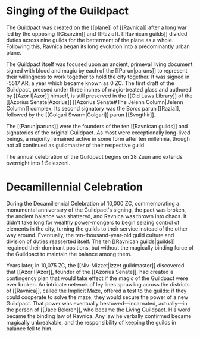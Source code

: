 # Singing of the Guildpact
The Guildpact was created on the [[plane]] of [[Ravnica]] after a long war led by the opposing [[Cisarzim]] and [[Razia]]. [[Ravnican guilds]] divided duties across nine guilds for the betterment of the plane as a whole. Following this, Ravnica began its long evolution into a predominantly urban plane.

The Guildpact itself was focused upon an ancient, primeval living document signed with blood and magic by each of the [[Parun|paruns]] to represent their willingness to work together to hold the city together. It was signed in -5517 AR, a year which became known as 0 ZC. The first draft of the Guildpact, pressed under three inches of magic-treated glass and authored by [[Azor I|Azor]] himself, is still preserved in the [[Old Laws Library]] of the [[Azorius Senate|Azorius]] [[Azorius Senate#The Jelenn Column|Jelenn Column]] complex. Its second signatory was the Boros parun [[Razia]], followed by the [[Golgari Swarm|Golgari]] parun [[Svogthir]].

The [[Parun|paruns]] were the founders of the ten [[Ravnican guilds]] and signatories of the original Guildpact. As most were exceptionally long-lived beings, a majority remained active in some form after ten millennia, though not all continued as guildmaster of their respective guild.

The annual celebration of the Guildpact begins on 28 Zuun and extends overnight into 1 Seleszeni.
# Decamillennial Celebration
During the Decamillennial Celebration of 10,000 ZC, commemorating a monumental anniversary of the Guildpact's signing, the pact was broken, the ancient balance was shattered, and Ravnica was thrown into chaos. It didn't take long for wealthy power-mongers to begin seizing control of elements in the city, turning the guilds to their service instead of the other way around. Eventually, the ten-thousand-year-old guild culture and division of duties reasserted itself. The ten [[Ravnican guilds|guilds]] regained their dominant positions, but without the magically binding force of the Guildpact to maintain the balance among them.

Years later, in 10,075 ZC, the [[Niv-Mizzet|Izzet guildmaster]] discovered that [[Azor I|Azor]], founder of the [[Azorius Senate]], had created a contingency plan that would take effect if the magic of the Guildpact were ever broken. An intricate network of ley lines sprawling across the districts of [[Ravnica]], called the Implicit Maze, offered a test to the guilds: if they could cooperate to solve the maze, they would secure the power of a new Guildpact. That power was eventually bestowed—incarnated, actually—in the person of [[Jace Beleren]], who became the Living Guildpact. His word became the binding law of Ravnica. Any law he verbally confirmed became magically unbreakable, and the responsibility of keeping the guilds in balance fell to him.